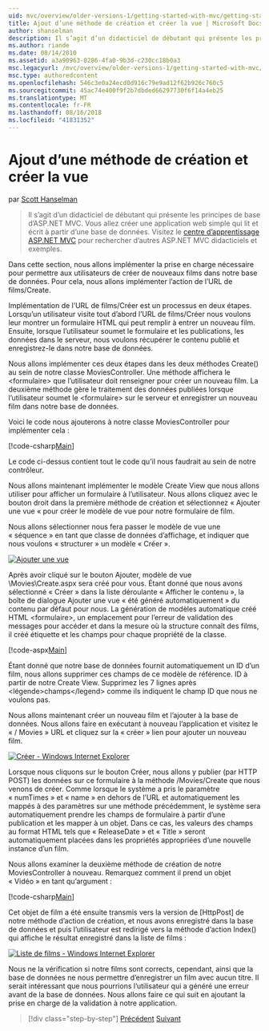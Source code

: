 ```yaml
---
uid: mvc/overview/older-versions-1/getting-started-with-mvc/getting-started-with-mvc-part6
title: Ajout d’une méthode de création et créer la vue | Microsoft Docs
author: shanselman
description: Il s’agit d’un didacticiel de débutant qui présente les principes de base d’ASP.NET MVC. Créer une application web simple qui lit et écrit à partir d’une base de données.
ms.author: riande
ms.date: 08/14/2010
ms.assetid: a3a90963-0286-4fa0-9b3d-c230cc18b0a3
msc.legacyurl: /mvc/overview/older-versions-1/getting-started-with-mvc/getting-started-with-mvc-part6
msc.type: authoredcontent
ms.openlocfilehash: 546c3e0a24ecd0d916c79e9ad12f62b926c760c5
ms.sourcegitcommit: 45ac74e400f9f2b7dbded66297730f6f14a4eb25
ms.translationtype: MT
ms.contentlocale: fr-FR
ms.lasthandoff: 08/16/2018
ms.locfileid: "41831352"
---
```

<a name="adding-a-create-method-and-create-view"></a>Ajout d’une méthode de création et créer la vue
====================
par [Scott Hanselman](https://github.com/shanselman)

> Il s’agit d’un didacticiel de débutant qui présente les principes de base d’ASP.NET MVC. Vous allez créer une application web simple qui lit et écrit à partir d’une base de données. Visitez le [centre d’apprentissage ASP.NET MVC](../../../index.md) pour rechercher d’autres ASP.NET MVC didacticiels et exemples.


Dans cette section, nous allons implémenter la prise en charge nécessaire pour permettre aux utilisateurs de créer de nouveaux films dans notre base de données. Pour cela, nous allons implémenter l’action de l’URL de films/Create.

Implémentation de l’URL de films/Créer est un processus en deux étapes. Lorsqu’un utilisateur visite tout d’abord l’URL de films/Créer nous voulons leur montrer un formulaire HTML qui peut remplir à entrer un nouveau film. Ensuite, lorsque l’utilisateur soumet le formulaire et les publications, les données dans le serveur, nous voulons récupérer le contenu publié et enregistrez-le dans notre base de données.

Nous allons implémenter ces deux étapes dans les deux méthodes Create() au sein de notre classe MoviesController. Une méthode affichera le &lt;formulaire&gt; que l’utilisateur doit renseigner pour créer un nouveau film. La deuxième méthode gère le traitement des données publiées lorsque l’utilisateur soumet le &lt;formulaire&gt; sur le serveur et enregistrer un nouveau film dans notre base de données.

Voici le code nous ajouterons à notre classe MoviesController pour implémenter cela :

[!code-csharp[Main](getting-started-with-mvc-part6/samples/sample1.cs)]

Le code ci-dessus contient tout le code qu’il nous faudrait au sein de notre contrôleur.

Nous allons maintenant implémenter le modèle Create View que nous allons utiliser pour afficher un formulaire à l’utilisateur. Nous allons cliquez avec le bouton droit dans la première méthode de création et sélectionnez « Ajouter une vue « pour créer le modèle de vue pour notre formulaire de film.

Nous allons sélectionner nous fera passer le modèle de vue une « séquence » en tant que classe de données d’affichage, et indiquer que nous voulons « structurer » un modèle « Créer ».

[![Ajouter une vue](getting-started-with-mvc-part6/_static/image2.png)](getting-started-with-mvc-part6/_static/image1.png)

Après avoir cliqué sur le bouton Ajouter, modèle de vue \Movies\Create.aspx sera créé pour vous. Étant donné que nous avons sélectionné « Créer » dans la liste déroulante « Afficher le contenu », la boîte de dialogue Ajouter une vue « été généré automatiquement » du contenu par défaut pour nous. La génération de modèles automatique créé HTML &lt;formulaire&gt;, un emplacement pour l’erreur de validation des messages pour accéder et dans la mesure où la structure connaît des films, il créé étiquette et les champs pour chaque propriété de la classe.

[!code-aspx[Main](getting-started-with-mvc-part6/samples/sample2.aspx)]

Étant donné que notre base de données fournit automatiquement un ID d’un film, nous allons supprimer ces champs de ce modèle de référence. ID à partir de notre Create View. Supprimez les 7 lignes après &lt;légende&gt;champs&lt;/legend&gt; comme ils indiquent le champ ID que nous ne voulons pas.

Nous allons maintenant créer un nouveau film et l’ajouter à la base de données. Nous allons faire en exécutant à nouveau l’application et visitez le « / Movies » URL et cliquez sur la « créer » lien pour ajouter un nouveau film.

[![Créer - Windows Internet Explorer](getting-started-with-mvc-part6/_static/image4.png)](getting-started-with-mvc-part6/_static/image3.png)

Lorsque nous cliquons sur le bouton Créer, nous allons y publier (par HTTP POST) les données sur ce formulaire à la méthode /Movies/Create que nous venons de créer. Comme lorsque le système a pris le paramètre « numTimes » et « name » en dehors de l’URL et automatiquement les mappés à des paramètres sur une méthode précédemment, le système sera automatiquement prendre les champs de formulaire à partir d’une publication et les mapper à un objet. Dans ce cas, les valeurs des champs au format HTML tels que « ReleaseDate » et « Title » seront automatiquement placées dans les propriétés appropriées d’une nouvelle instance d’un film.

Nous allons examiner la deuxième méthode de création de notre MoviesController à nouveau. Remarquez comment il prend un objet « Vidéo » en tant qu’argument :

[!code-csharp[Main](getting-started-with-mvc-part6/samples/sample3.cs)]

Cet objet de film a été ensuite transmis vers la version de [HttpPost] de notre méthode d’action de création, et nous avons enregistré dans la base de données et puis l’utilisateur est redirigé vers la méthode d’action Index() qui affiche le résultat enregistré dans la liste de films :

[![Liste de films - Windows Internet Explorer](getting-started-with-mvc-part6/_static/image6.png)](getting-started-with-mvc-part6/_static/image5.png)

Nous ne la vérification si notre films sont corrects, cependant, ainsi que la base de données ne nous permettre d’enregistrer un film avec aucun titre. Il serait intéressant que nous pourrions l’utilisateur qui a généré une erreur avant de la base de données. Nous allons faire ce qui suit en ajoutant la prise en charge de la validation à notre application.

> [!div class="step-by-step"]
> [Précédent](getting-started-with-mvc-part5.md)
> [Suivant](getting-started-with-mvc-part7.md)
